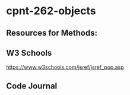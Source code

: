 # cpnt-262-objects

## Resources for Methods:
## W3 Schools
https://www.w3schools.com/jsref/jsref_pop.asp

## Code Journal